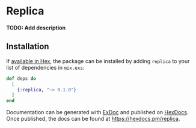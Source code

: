 # Replica

**TODO: Add description**

## Installation

If [available in Hex](https://hex.pm/docs/publish), the package can be installed
by adding `replica` to your list of dependencies in `mix.exs`:

```elixir
def deps do
  [
    {:replica, "~> 0.1.0"}
  ]
end
```

Documentation can be generated with [ExDoc](https://github.com/elixir-lang/ex_doc)
and published on [HexDocs](https://hexdocs.pm). Once published, the docs can
be found at <https://hexdocs.pm/replica>.

